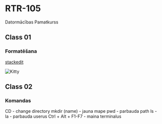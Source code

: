 # RTR-105
Datormācības Pamatkurss
## Class 01
### Formatēšana

[stackedit](https://stackedit.io/)

![Kitty](https://encrypted-tbn0.gstatic.com/images?q=tbn:ANd9GcRvcOLJDnoOoqr5euyFpwedM46P4iy4iQOeKg&usqp=CAU)

## Class 02
### Komandas

CD - change directory
mkdir (name) - jauna mape
pwd - parbauda path
ls -la - parbauda userus
Ctrl + Alt + F1-F7 - maina terminalus
